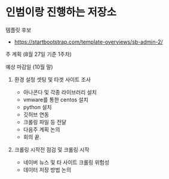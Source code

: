 # 인범이랑 진행하는 저장소


템플릿 후보
- https://startbootstrap.com/template-overviews/sb-admin-2/


주 계획 (8월 27일 기준 1주차)

예상 마감일 (10월 말)

1. 환경 설정 셋팅 및 타겟 사이트 조사
    - 아나콘다 및 각종 라이브러리 설치
    - vmware를 통한 centos 설치
    - python 설치
    - 깃허브 연동
    - 크롤링 파일 등 전달
    - 다음주 계획 논의
    - 회의 끝.

2. 크롤링 시작전 점검 및 크롤링 시작
    - 네이버 뉴스 및 타 사이트 크롤링 위험성
    - 데이터 저장 방법 논의